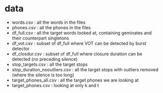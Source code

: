# data
- words.csv : all the words in the files
- phones.csv : all the phones in the files
- df_full.csv : all the target words looked at, containing geminates and their counterpart singletons
- df_vot.csv : subset of df_full where VOT can be detected by burst detector
- df_closdur.csv : subset of df_full where closure duration can be detected (no preceding silence)
- stop_targets.csv : all the target stops
- stop_duration_nooutliers.csv : all the target stops with outliers removed (where the silence is too long)
- target_phones_all.csv : all the target phones we are looking at
- target_phones.csv : looking at only k and t